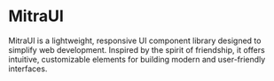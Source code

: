 # MitraUI
MitraUI is a lightweight, responsive UI component library designed to simplify web development. Inspired by the spirit of friendship, it offers intuitive, customizable elements for building modern and user-friendly interfaces.
